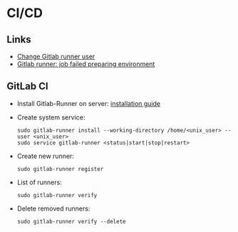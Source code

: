 # CI/CD

## Links

- [Change Gitlab runner user](https://stackoverflow.com/questions/37187899/change-gitlab-ci-runner-user/40703269#40703269)
- [Gitlab runner: job failed preparing environment](https://stackoverflow.com/questions/63154881/the-runner-of-type-shell-dont-work-job-failed-system-failure-preparing-envi/66285094#66285094)

## GitLab CI

- Install Gitlab-Runner on server: [installation guide](https://docs.gitlab.com/runner/install/#containers)
- Create system service:

  ```shell
  sudo gitlab-runner install --working-directory /home/<unix_user> --user <unix_user>
  sudo service gitlab-runner <status|start|stop|restart>
  ```

- Create new runner:

  ```shell
  sudo gitlab-runner register
  ```

- List of runners:

  ```shell
  sudo gitlab-runner verify
  ```

- Delete removed runners:

  ```shell
  sudo gitlab-runner verify --delete
  ```
